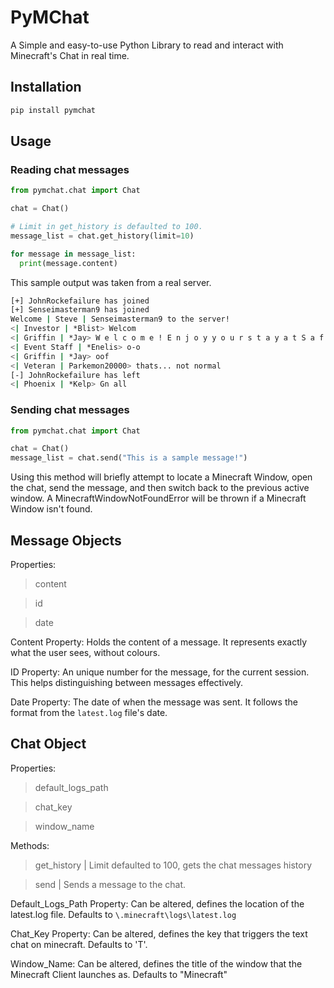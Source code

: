 # PyMChat
A Simple and easy-to-use Python Library to read and interact with Minecraft's Chat in real time.

## Installation
```bash
pip install pymchat
```

## Usage

### Reading chat messages
```python
from pymchat.chat import Chat

chat = Chat()

# Limit in get_history is defaulted to 100.
message_list = chat.get_history(limit=10)

for message in message_list:
  print(message.content)
```

This sample output was taken from a real server.
```bash
[+] JohnRockefailure has joined
[+] Senseimasterman9 has joined
Welcome | Steve | Senseimasterman9 to the server!
<| Investor | *Blist> Welcom
<| Griffin | *Jay> W e l c o m e ! E n j o y y o u r s t a y a t S a f e S u r v i v a l
<| Event Staff | *Enelis> o-o
<| Griffin | *Jay> oof
<| Veteran | Parkemon20000> thats... not normal
[-] JohnRockefailure has left
<| Phoenix | *Kelp> Gn all
```
### Sending chat messages
```python
from pymchat.chat import Chat

chat = Chat()
message_list = chat.send("This is a sample message!")
```
Using this method will briefly attempt to locate a Minecraft Window, open the chat, send the message, and then switch back to the previous active window.
A MinecraftWindowNotFoundError will be thrown if a Minecraft Window isn't found.

## Message Objects

Properties:
  > content
 
  > id
 
  > date

Content Property: Holds the content of a message. It represents exactly what the user sees, without colours.

ID Property: An unique number for the message, for the current session. This helps distinguishing between messages effectively.

Date Property: The date of when the message was sent. It follows the format from the `latest.log` file's date.

## Chat Object

Properties:
  > default_logs_path
 
  > chat_key
 
  > window_name

Methods:
  > get_history | Limit defaulted to 100, gets the chat messages history

  > send | Sends a message to the chat.

Default_Logs_Path Property: Can be altered, defines the location of the latest.log file. Defaults to `\.minecraft\logs\latest.log`

Chat_Key Property: Can be altered, defines the key that triggers the text chat on minecraft. Defaults to 'T'.

Window_Name: Can be altered, defines the title of the window that the Minecraft Client launches as. Defaults to "Minecraft"

